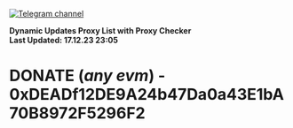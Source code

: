 [![Telegram channel](https://img.shields.io/endpoint?url=https://runkit.io/damiankrawczyk/telegram-badge/branches/master?url=https://t.me/n4z4v0d)](https://t.me/n4z4v0d) 

**Dynamic Updates Proxy List with Proxy Checker**  
**Last Updated: 17.12.23 23:05**

# DONATE (_any evm_) - 0xDEADf12DE9A24b47Da0a43E1bA70B8972F5296F2
